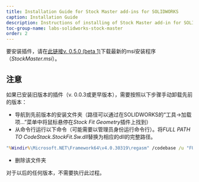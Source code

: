 ```yaml
---
title: Installation Guide for Stock Master add-ins for SOLIDWORKS
caption: Installation Guide
description: Instructions of installing of Stock Master add-in for SOLIDWORKS which provides additional features for packaging and stocking
toc-group-name: labs-solidworks-stock-master
order: 2
---
```

要安装插件，请在[此链接v. 0.5.0 (beta 1)](https://github.com/codestackdev/stock-fit-geometry/releases/tag/beta1)下载最新的msi安装程序（*StockMaster.msi*）。

## 注意
如果已安装旧版本的插件（v. 0.0.3或更早版本），需要按照以下步骤手动卸载先前的版本：

* 导航到先前版本的安装文件夹（路径可以通过在SOLIDWORKS的“工具->加载项...”菜单中将鼠标悬停在*Stock Fit Geometry*插件上找到）
* 从命令行运行以下命令（可能需要以管理员身份运行命令行）。将*FULL PATH TO CodeStack.StockFit.Sw.dll*替换为相应的dll的完整路径。

~~~ bat
"%Windir%\Microsoft.NET\Framework64\v4.0.30319\regasm" /codebase /u "FULL PATH TO CodeStack.StockFit.Sw.dll"
~~~
* 删除该文件夹

对于以后的任何版本，不需要执行此过程。